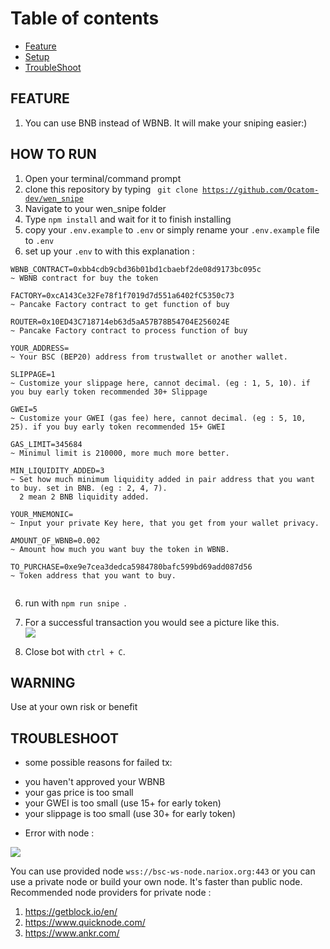 
# Table of contents
* [Feature](#FEATURE)
* [Setup](#HOW-TO-RUN)
* [TroubleShoot](#TROUBLESHOOT)

## FEATURE
1. You can use BNB instead of WBNB. It will make your sniping easier:)


## HOW TO RUN
1. Open your terminal/command prompt
2. clone this repository by typing <code> git clone https://github.com/Ocatom-dev/wen_snipe </code>
3. Navigate to your wen_snipe folder
4. Type <code>npm install</code> and wait for it to finish installing
5. copy your <code>.env.example</code> to <code>.env</code> or simply rename your <code>.env.example</code> file to <code>.env</code>
6. set up your <code>.env</code> to with this explanation : 

```
WBNB_CONTRACT=0xbb4cdb9cbd36b01bd1cbaebf2de08d9173bc095c
~ WBNB contract for buy the token

FACTORY=0xcA143Ce32Fe78f1f7019d7d551a6402fC5350c73
~ Pancake Factory contract to get function of buy

ROUTER=0x10ED43C718714eb63d5aA57B78B54704E256024E
~ Pancake Factory contract to process function of buy

YOUR_ADDRESS=
~ Your BSC (BEP20) address from trustwallet or another wallet.

SLIPPAGE=1
~ Customize your slippage here, cannot decimal. (eg : 1, 5, 10). if you buy early token recommended 30+ Slippage

GWEI=5
~ Customize your GWEI (gas fee) here, cannot decimal. (eg : 5, 10, 25). if you buy early token recommended 15+ GWEI

GAS_LIMIT=345684
~ Minimul limit is 210000, more much more better.

MIN_LIQUIDITY_ADDED=3
~ Set how much minimum liquidity added in pair address that you want to buy. set in BNB. (eg : 2, 4, 7).
  2 mean 2 BNB liquidity added.

YOUR_MNEMONIC=
~ Input your private Key here, that you get from your wallet privacy.

AMOUNT_OF_WBNB=0.002
~ Amount how much you want buy the token in WBNB.

TO_PURCHASE=0xe9e7cea3dedca5984780bafc599bd69add087d56
~ Token address that you want to buy.


```

6. run with <code>npm run snipe </code>.

7. For a successful transaction you would see a picture like this. <br>
   <img src="./assets/botimg.PNG">
   
8. Close bot with <code>ctrl + C</code>.

## WARNING
Use at your own risk or benefit

## TROUBLESHOOT
* some possible reasons for failed tx:
- you haven't approved your WBNB
- your gas price is too small
- your GWEI is too small (use 15+ for early token)
- your slippage is too small (use 30+ for early token)

* Error with node :
  
 <img src="./assets/wss-error.png">

 You can use provided node <code>wss://bsc-ws-node.nariox.org:443</code>  or you can use a private node or build your own node. It's faster than public node.
Recommended node providers for private node : 
  1. https://getblock.io/en/
  2. https://www.quicknode.com/
  3. https://www.ankr.com/ <br>
   
